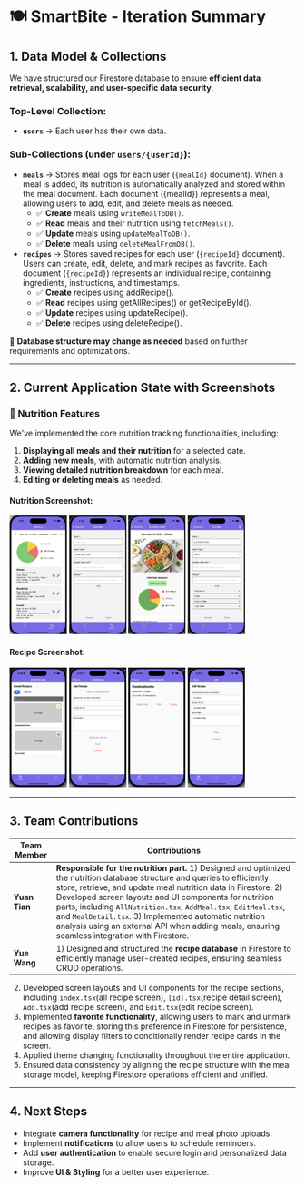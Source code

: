 # 🍽️ SmartBite - Iteration Summary

## 1. Data Model & Collections  
We have structured our Firestore database to ensure **efficient data retrieval, scalability, and user-specific data security**.

### **Top-Level Collection:**  
- **`users`** → Each user has their own data.

### **Sub-Collections (under `users/{userId}`):**  
- **`meals`** → Stores meal logs for each user (`{mealId}` document). When a meal is added, its nutrition is automatically analyzed 
and stored within the meal document. Each document ({mealId}) represents a meal, allowing users to add, edit, and delete meals as needed.
  - ✅ **Create** meals using `writeMealToDB()`.  
  - ✅ **Read** meals and their nutrition using `fetchMeals()`.  
  - ✅ **Update** meals using `updateMealToDB()`.  
  - ✅ **Delete** meals using `deleteMealFromDB()`.  
- **`recipes`** → Stores saved recipes for each user (`{recipeId}` document).  
Users can create, edit, delete, and mark recipes as favorite. Each document (`{recipeId}`) represents an individual recipe, containing ingredients, instructions, and timestamps.
  - ✅ **Create** recipes using addRecipe().
  - ✅ **Read** recipes using getAllRecipes() or getRecipeById().
  - ✅ **Update** recipes using updateRecipe().
  - ✅ **Delete** recipes using deleteRecipe().

 

📌 **Database structure may change as needed** based on further requirements and optimizations.

---



## 2. Current Application State with Screenshots  

### 🥗 Nutrition Features  

We've implemented the core nutrition tracking functionalities, including:  

1. **Displaying all meals and their nutrition** for a selected date.  
2. **Adding new meals**, with automatic nutrition analysis.  
3. **Viewing detailed nutrition breakdown** for each meal.  
4. **Editing or deleting meals** as needed.  


#### Nutrition Screenshot:  
<img src="assets/nutritionPhoto/allNutritions.png" alt="all Meals & Nutrition" width="20%"/>
<img src="assets/nutritionPhoto/addMeal.png" alt="Add Meals" width="20%"/>
<img src="assets/nutritionPhoto/mealDetail.png" alt="Meals Detail" width="20%"/>
<img src="assets/nutritionPhoto/editMeal.png" alt="Edit Meals" width="20%"/>

#### Recipe Screenshot:  
<img src="assets/recipePhoto/allRecipes.png" alt="all Meals & Nutrition" width="20%"/>
<img src="assets/recipePhoto/addRecipe.png" alt="Add Recipes" width="20%"/>
<img src="assets/recipePhoto/recipeDetail.png" alt="Recipes Detail" width="20%"/>
<img src="assets/recipePhoto/editRecipe.png" alt="Edit Recipe" width="20%"/>

---

## 3. Team Contributions  
| **Team Member** | **Contributions** |
|----------------|------------------|
| **Yuan Tian** |  **Responsible for the nutrition part.** 1) Designed and optimized the nutrition database structure and queries to efficiently store, retrieve, and update meal nutrition data in Firestore.  2) Developed screen layouts and UI components for nutrition parts, including `AllNutrition.tsx`, `AddMeal.tsx`, `EditMeal.tsx`, and `MealDetail.tsx`.  3) Implemented automatic nutrition analysis using an external API when adding meals, ensuring seamless integration with Firestore. |
| **Yue Wang** | 1) Designed and structured the **recipe database** in Firestore to efficiently manage user-created recipes, ensuring seamless CRUD operations.  
2) Developed screen layouts and UI components for the recipe sections, including `index.tsx`(all recipe screen), `[id].tsx`(recipe detail screen), `Add.tsx`(add recipe screen), and `Edit.tsx`(edit recipe screen).  
3) Implemented **favorite functionality**, allowing users to mark and unmark recipes as favorite, storing this preference in Firestore for persistence, and allowing display filters to conditionally render recipe cards in the screen.
4) Applied theme changing functionality throughout the entire application.
4) Ensured data consistency by aligning the recipe structure with the meal storage model, keeping Firestore operations efficient and unified. 



---

## 4. Next Steps  
- Integrate **camera functionality** for recipe and meal photo uploads.
- Implement **notifications** to allow users to schedule reminders. 
- Add **user authentication** to enable secure login and personalized data storage.
- Improve **UI & Styling** for a better user experience.